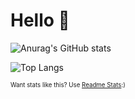 # Hello 👋

![Anurag's GitHub stats](https://github-readme-stats.vercel.app/api?username=Not-a-cowfr&show_icons=true&theme=codeSTACKr&rank_icon=percentile)

![Top Langs](https://github-readme-stats.vercel.app/api/top-langs/?username=Not-a-cowfr&layout=compact&theme=codeSTACKr)

<sup><sub>Want stats like this? Use [Readme Stats](https://github.com/anuraghazra/github-readme-stats):)</sub></sup>
